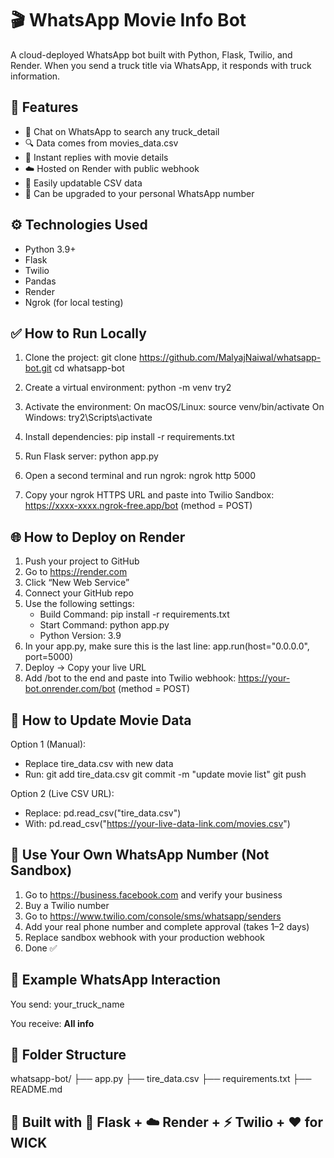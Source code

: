 # 🎬 WhatsApp Movie Info Bot

A cloud-deployed WhatsApp bot built with Python, Flask, Twilio, and Render. When you send a truck title via WhatsApp, it responds with truck information.
## 🚀 Features
- 💬 Chat on WhatsApp to search any truck_detail
- 🔍 Data comes from movies_data.csv
- 📲 Instant replies with movie details
- ☁️ Hosted on Render with public webhook
- 🔁 Easily updatable CSV data
- 📱 Can be upgraded to your personal WhatsApp number

## ⚙️ Technologies Used
- Python 3.9+
- Flask
- Twilio
- Pandas
- Render
- Ngrok (for local testing)

## ✅ How to Run Locally
1. Clone the project:
git clone https://github.com/MalyajNaiwal/whatsapp-bot.git
cd whatsapp-bot

2. Create a virtual environment:
python -m venv try2

3. Activate the environment:
On macOS/Linux: source venv/bin/activate
On Windows: try2\Scripts\activate

4. Install dependencies:
pip install -r requirements.txt

5. Run Flask server:
python app.py

6. Open a second terminal and run ngrok:
ngrok http 5000

7. Copy your ngrok HTTPS URL and paste into Twilio Sandbox:
https://xxxx-xxxx.ngrok-free.app/bot (method = POST)

## 🌐 How to Deploy on Render
1. Push your project to GitHub
2. Go to https://render.com
3. Click “New Web Service”
4. Connect your GitHub repo
5. Use the following settings:
   - Build Command: pip install -r requirements.txt
   - Start Command: python app.py
   - Python Version: 3.9
6. In your app.py, make sure this is the last line:
app.run(host="0.0.0.0", port=5000)
7. Deploy → Copy your live URL
8. Add /bot to the end and paste into Twilio webhook:
https://your-bot.onrender.com/bot (method = POST)

## 🔄 How to Update Movie Data

Option 1 (Manual):
- Replace tire_data.csv with new data
- Run:
git add tire_data.csv
git commit -m "update movie list"
git push

Option 2 (Live CSV URL):
- Replace:
pd.read_csv("tire_data.csv")
- With:
pd.read_csv("https://your-live-data-link.com/movies.csv")

## 📱 Use Your Own WhatsApp Number (Not Sandbox)
1. Go to https://business.facebook.com and verify your business
2. Buy a Twilio number
3. Go to https://www.twilio.com/console/sms/whatsapp/senders
4. Add your real phone number and complete approval (takes 1–2 days)
5. Replace sandbox webhook with your production webhook
6. Done ✅

## 💬 Example WhatsApp Interaction

You send:
your_truck_name

You receive:
**All info**

## 📁 Folder Structure

whatsapp-bot/
├── app.py
├── tire_data.csv
├── requirements.txt
├── README.md



## 🔐 Built with 💬 Flask + ☁️ Render + ⚡ Twilio + ❤️ for WICK
